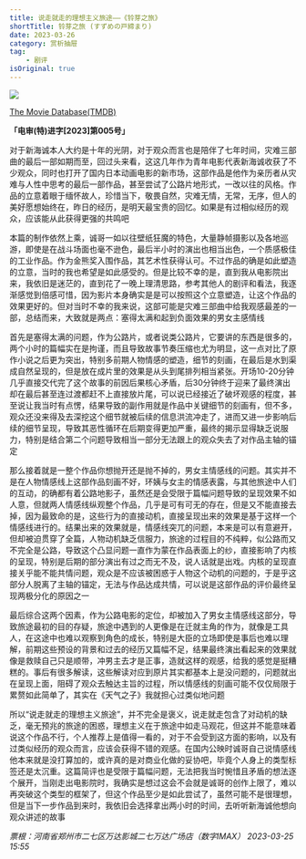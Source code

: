 ```yaml
---
title: 说走就走的理想主义旅途——《铃芽之旅》
shortTitle: 铃芽之旅 (すずめの戸締まり)
date: 2023-03-26
category: 赏析抽屉
tag:
    - 剧评
isOriginal: true
---
```


![](https://i.focotx.net/blog/2024/08/d8d759c940f0ac5bc6304ef974b8fbff.jpeg)

[The Movie Database(TMDB)](https://www.themoviedb.org/movie/916224 "铃芽之旅 (2022)")

**「电审(特)进字[2023]第005号」**

对于新海诚本人大约是十年的光阴，对于观众而言也是陪伴了七年时间，灾难三部曲的最后一部如期而至，回过头来看，这这几年作为青年电影代表新海诚收获了不少观众，同时也打开了国内日本动画电影的新市场，这部作品是他作为亲历者从灾难与人性中思考的最后一部作品，甚至尝试了公路片地形式，一改以往的风格。作品的立意着眼于缅怀故人，珍惜当下，敬畏自然，灾难无情，无常，无序，但人的美好愿想始终在，昨日的经历，是明天最宝贵的回忆。如果是有过相似经历的观众，应该能从此获得更强的共鸣吧

<!-- more -->

本篇的制作依然上乘，诚哥一如以往壁纸狂魔的特色，大量静帧摄影以及各地巡游，即使是在战斗场面也毫不逊色，最后半小时的演出也相当出色，一个质感极佳的工业作品。作为金熊奖入围作品，其艺术性获得认可。不过作品的确是如此塑造的立意，当时的我也希望是如此感受的。但是比较不幸的是，直到我从电影院出来，我依旧是迷茫的，直到花了一晚上理清思路，参考其他人的剧评和看法，我逐渐感觉到倍感可惜，因为影片本身确实是是可以按照这个立意塑造，让这个作品的效果更好的。但对当时不幸的我来说，这部可能是灾难三部曲中给我观感最差的一部，总结而来，大致就是两点：塞得太满和起到负面效果的男女主感情线

首先是塞得太满的问题，作为公路片，或者说类公路片，它要讲的东西是很多的，两个小时的篇幅实在是拘谨，而且导致故事节奏压缩也尤为明显，这一点对比了原作小说之后更为突出，特别多前期人物情感的塑造，细节的刻画，在最后是水到渠成自然呈现的，但是放在成片里的效果是从头到尾排列相当紧张。开场10-20分钟几乎直接交代完了这个故事的前因后果核心矛盾，后30分钟终于迎来了最终演出却在最后甚至连过渡都赶不上直接放片尾，可以说已经接近了破坏观感的程度，甚至说让我当时有点愣，结果导致的副作用就是作品中关键细节的刻画有，但不多，观众还没来得及去深挖这个细节就被后续的信息洪流冲走了，进而又进一步影响后续的细节呈现，导致其恶性循环在后期变得更加严重，最终的揭示显得缺乏说服力，特别是结合第二个问题导致相当一部分无法跟上的观众失去了对作品主轴的锚定

那么接着就是一整个作品你想抛开还是抛不掉的，男女主情感线的问题。其实并不是在人物情感线上这部作品刻画不好，环姨与女主的情感表露，与其他旅途中人们的互动，的确都有着公路地影子，虽然还是会受限于篇幅问题导致的呈现效果不如人意，但就两人情感线纵观整个作品，几乎是可有可无的存在，但是又不能直接去掉，因为最致命的是，这些行为的直接动机，直接呈现出来的效果是基于这样一个情感线进行的。结果出来的效果就是，情感线突兀的问题，本来是可以有意避开，但却被迫贯穿了全篇，人物动机缺乏信服力，旅途的过程目的不纯粹，似公路而又不完全是公路，导致这个凸显问题一直作为蒙在作品表面上的纱，直接影响了内核的呈现，特别是后期的部分演出有过之而无不及，说人话就是出戏。内核的呈现直接关乎能不能共情问题，观众是不应该被困惑于人物这个动机的问题的，于是乎这部分人脱离了主轴的锚定，无法与作品达成共情，可以说是这部作品的评价最终呈现两极分化的原因之一

最后综合这两个因素，作为公路电影的定位，却被加入了男女主情感线这部分，导致旅途最初的目的存疑，旅途中遇到的人更像是在迁就主角的作为，就像是工具人，在这途中也难以观察到角色的成长，特别是大臣的立场即使是事后也难以理解，前期这些预设的背景和过去的经历又篇幅不足，结果最终演出看起来的效果就像是救赎自己只是顺带，冲男主去才是正事，造就这样的观感，给我的感觉是挺糟糕的。事后有很多解读，这些解读对应到原片其实都基本上是没问题的，问题就出在呈现上面，阻碍了观众去触达主旨的过程，所以情感线的刻画可能不仅仅局限于累赘如此简单了，其实在《天气之子》我就担心过类似地问题

所以“说走就走的理想主义旅途”，并不完全是褒义，说走就走包含了对动机的缺乏，毫无预兆的旅途的困惑，理想主义在于旅途中如走马观花，但这并不能意味着说这个作品不行，个人推荐上是值得一看的，对于不会受到这方面的影响，以及有过类似经历的观众而言，应该会获得不错的观感。在国内公映时诚哥自己说情感线他本来就是没打算加的，或许真的是对商业化做的妥协吧，毕竟个人身上的类型标签还是太沉重。这篇简评也是受限于篇幅问题，无法把我当时惋惜且矛盾的想法逐个展开，当刚走出电影院时，我确实是想过这会不会就是诚哥的创作上限了，难以再突破这个类型的框架了，但这个作品至少是如此尝试了，虽然可能不是很理想，但是当下一步作品到来时，我依旧会选择拿出两小时的时间，去听听新海诚他想向观众讲述的故事

*​票根：河南省郑州市二七区万达影城二七万达广场店（数字IMAX） 2023-03-25 15:55*
